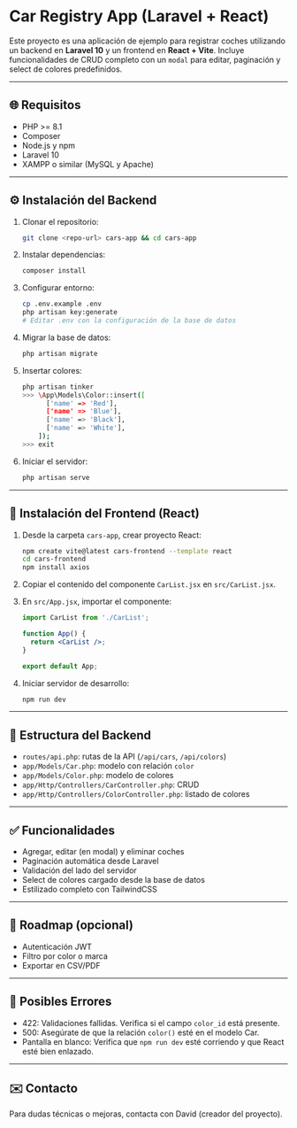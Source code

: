 # Car Registry App (Laravel + React)

Este proyecto es una aplicación de ejemplo para registrar coches utilizando un backend en **Laravel 10** y un frontend en **React + Vite**. Incluye funcionalidades de CRUD completo con un `modal` para editar, paginación y select de colores predefinidos.

---

## 🌐 Requisitos

* PHP >= 8.1
* Composer
* Node.js y npm
* Laravel 10
* XAMPP o similar (MySQL y Apache)

---

## ⚙️ Instalación del Backend

1. Clonar el repositorio:

   ```bash
   git clone <repo-url> cars-app && cd cars-app
   ```

2. Instalar dependencias:

   ```bash
   composer install
   ```

3. Configurar entorno:

   ```bash
   cp .env.example .env
   php artisan key:generate
   # Editar .env con la configuración de la base de datos
   ```

4. Migrar la base de datos:

   ```bash
   php artisan migrate
   ```

5. Insertar colores:

   ```bash
   php artisan tinker
   >>> \App\Models\Color::insert([
         ['name' => 'Red'],
         ['name' => 'Blue'],
         ['name' => 'Black'],
         ['name' => 'White'],
       ]);
   >>> exit
   ```

6. Iniciar el servidor:

   ```bash
   php artisan serve
   ```

---

## 🚀 Instalación del Frontend (React)

1. Desde la carpeta `cars-app`, crear proyecto React:

   ```bash
   npm create vite@latest cars-frontend --template react
   cd cars-frontend
   npm install axios
   ```

2. Copiar el contenido del componente `CarList.jsx` en `src/CarList.jsx`.

3. En `src/App.jsx`, importar el componente:

   ```jsx
   import CarList from './CarList';

   function App() {
     return <CarList />;
   }

   export default App;
   ```

4. Iniciar servidor de desarrollo:

   ```bash
   npm run dev
   ```

---

## 📒 Estructura del Backend

* `routes/api.php`: rutas de la API (`/api/cars`, `/api/colors`)
* `app/Models/Car.php`: modelo con relación `color`
* `app/Models/Color.php`: modelo de colores
* `app/Http/Controllers/CarController.php`: CRUD
* `app/Http/Controllers/ColorController.php`: listado de colores

---

## ✅ Funcionalidades

* Agregar, editar (en modal) y eliminar coches
* Paginación automática desde Laravel
* Validación del lado del servidor
* Select de colores cargado desde la base de datos
* Estilizado completo con TailwindCSS

---

## 📅 Roadmap (opcional)

* Autenticación JWT
* Filtro por color o marca
* Exportar en CSV/PDF

---

## 🚫 Posibles Errores

* 422: Validaciones fallidas. Verifica si el campo `color_id` está presente.
* 500: Asegúrate de que la relación `color()` esté en el modelo Car.
* Pantalla en blanco: Verifica que `npm run dev` esté corriendo y que React esté bien enlazado.

---

## ✉️ Contacto

Para dudas técnicas o mejoras, contacta con David (creador del proyecto).
